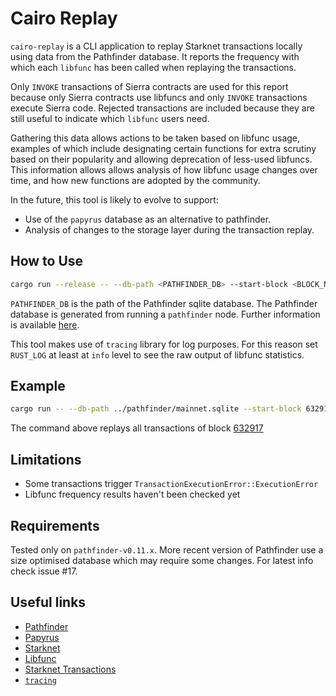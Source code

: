 # Cairo Replay

`cairo-replay` is a CLI application to replay Starknet transactions locally
using data from the Pathfinder database. It reports the frequency with which
each `libfunc` has been called when replaying the transactions.

Only `INVOKE` transactions of Sierra contracts are used for this report because
only Sierra contracts use libfuncs and only `INVOKE` transactions execute Sierra
code. Rejected transactions are included because they are still useful to
indicate which `libfunc` users need.

Gathering this data allows actions to be taken based on libfunc usage, examples
of which include designating certain functions for extra scrutiny based on their
popularity and allowing deprecation of less-used libfuncs. This information
allows allows analysis of how libfunc usage changes over time, and how new
functions are adopted by the community.

In the future, this tool is likely to evolve to support:

- Use of the `papyrus` database as an alternative to pathfinder.
- Analysis of changes to the storage layer during the transaction replay.

## How to Use

```bash
cargo run --release -- --db-path <PATHFINDER_DB> --start-block <BLOCK_NUM> --end-block <BLOCK_NUM>
```

`PATHFINDER_DB` is the path of the Pathfinder sqlite database. The Pathfinder
database is generated from running a `pathfinder` node. Further information is
available
[here](https://github.com/eqlabs/pathfinder/tree/v0.11.6?tab=readme-ov-file#database-snapshots).

This tool makes use of `tracing` library for log purposes. For this reason set
`RUST_LOG` at least at `info` level to see the raw output of libfunc statistics.

## Example

```bash
cargo run -- --db-path ../pathfinder/mainnet.sqlite --start-block 632917 --end-block 632917
```

The command above replays all transactions of block
[632917](https://starkscan.co/block/632917#transactions)

## Limitations

- Some transactions trigger `TransactionExecutionError::ExecutionError`
- Libfunc frequency results haven't been checked yet

## Requirements

Tested only on `pathfinder-v0.11.x`. More recent version of Pathfinder use a
size optimised database which may require some changes. For latest info check
issue #17.

## Useful links

- [Pathfinder](https://github.com/eqlabs/pathfinder)
- [Papyrus](https://github.com/starkware-libs/papyrus)
- [Starknet](https://docs.starknet.io/documentation/)
- [Libfunc](https://github.com/lambdaclass/cairo_native?tab=readme-ov-file#implemented-library-functions)
- [Starknet Transactions](https://docs.starknet.io/documentation/architecture_and_concepts/Network_Architecture/transactions/)
- [`tracing`](https://github.com/tokio-rs/tracing)
